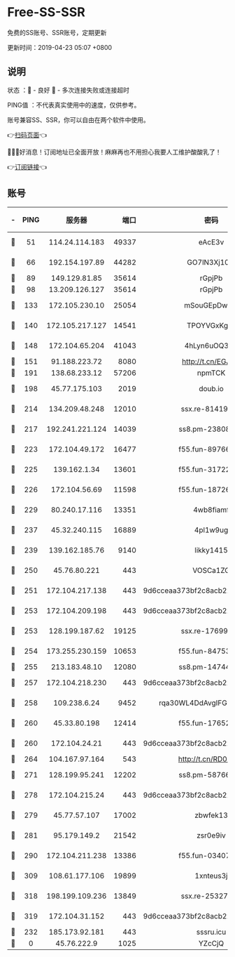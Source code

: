 # Free-SS-SSR

免费的SS账号、SSR账号，定期更新

更新时间：2019-04-23 05:07 +0800

## 说明

状态     ：🙂 - 良好 🙁 - 多次连接失败或连接超时

PING值   ：不代表真实使用中的速度，仅供参考。

账号兼容SS、SSR，你可以自由在两个软件中使用。

👉[扫码页面](https://liesauer.github.io/Free-SS-SSR/)👈

🎉🎉🎉好消息！订阅地址已全面开放！麻麻再也不用担心我要人工维护酸酸乳了！

👉[订阅链接](https://www.liesauer.net/yogurt/subscribe?ACCESS_TOKEN=DAYxR3mMaZAsaqUb)👈

## 账号

|-|PING|服务器|端口|密码|加密方式|区域|
|:----:|:----:|:-----:|-----:|:----:|:----:|:----:|
|🙂|51|114.24.114.183|49337|eAcE3v|chacha20-ietf|TW|
|🙂|66|192.154.197.89|44282|GO7lN3Xj108j|aes-256-cfb|US|
|🙂|89|149.129.81.85|35614|rGpjPb|rc4-md5|HK|
|🙂|98|13.209.126.127|35614|rGpjPb|rc4-md5|KR|
|🙂|133|172.105.230.10|25054|mSouGEpDwrzu|aes-256-cfb|JP|
|🙂|140|172.105.217.127|14541|TPOYVGxKglpi|aes-256-cfb|JP|
|🙂|148|172.104.65.204|41043|4hLyn6uOQ3hU|aes-256-cfb|JP|
|🙂|151|91.188.223.72|8080|http://t.cn/EGJIyrl|rc4-md5|RU|
|🙂|191|138.68.233.12|57206|npmTCK|rc4-md5|US|
|🙂|198|45.77.175.103|2019|doub.io|aes-128-ctr|SG|
|🙂|214|134.209.48.248|12010|ssx.re-81419250|aes-256-cfb|US|
|🙂|217|192.241.221.124|14039|ss8.pm-23808367|aes-256-cfb|US|
|🙂|223|172.104.49.172|16477|f55.fun-89766175|aes-256-cfb|SG|
|🙂|225|139.162.1.34|13601|f55.fun-31722163|aes-256-cfb|SG|
|🙂|226|172.104.56.69|11598|f55.fun-18726440|aes-256-cfb|SG|
|🙂|229|80.240.17.116|13351|4wb8fiamf|aes-256-cfb|DE|
|🙂|237|45.32.240.115|16889|4pl1w9ug|aes-256-cfb|AU|
|🙂|239|139.162.185.76|9140|likky1415|aes-256-cfb|DE|
|🙂|250|45.76.80.221|443|VOSCa1ZG|aes-256-cfb|DE|
|🙂|251|172.104.217.138|443|9d6cceaa373bf2c8acb22e60b6a58be6|aes-256-cfb|US|
|🙂|253|172.104.209.198|443|9d6cceaa373bf2c8acb22e60b6a58be6|aes-256-cfb|US|
|🙂|253|128.199.187.62|19125|ssx.re-17699108|aes-256-cfb|SG|
|🙂|254|173.255.230.159|10653|f55.fun-84753420|aes-256-cfb|US|
|🙂|255|213.183.48.10|12080|ss8.pm-14744177|rc4-md5|RU|
|🙂|257|172.104.218.230|443|9d6cceaa373bf2c8acb22e60b6a58be6|aes-256-cfb|US|
|🙂|258|109.238.6.24|9452|rqa30WL4DdAvgIFG6Fs3znzTa|aes-256-cfb|FR|
|🙂|260|45.33.80.198|12414|f55.fun-17652829|aes-256-cfb|US|
|🙂|260|172.104.24.21|443|9d6cceaa373bf2c8acb22e60b6a58be6|aes-256-cfb|US|
|🙂|264|104.167.97.164|543|http://t.cn/RD0D7sx|rc4-md5|CA|
|🙂|271|128.199.95.241|12202|ss8.pm-58766684|aes-256-cfb|SG|
|🙂|278|172.104.215.24|443|9d6cceaa373bf2c8acb22e60b6a58be6|aes-256-cfb|US|
|🙂|279|45.77.57.107|17002|zbwfek13|aes-256-cfb|GB|
|🙂|281|95.179.149.2|21542|zsr0e9iv|aes-256-cfb|NL|
|🙂|290|172.104.211.238|13386|f55.fun-03407561|aes-256-cfb|US|
|🙂|309|108.61.177.106|19899|1xnteus3j|aes-256-cfb|FR|
|🙂|318|198.199.109.236|13849|ssx.re-25327001|aes-256-cfb|US|
|🙂|319|172.104.31.152|443|9d6cceaa373bf2c8acb22e60b6a58be6|aes-256-cfb|US|
|🙂|232|185.173.92.181|443|sssru.icu|rc4-md5|RU|
|🙁|0|45.76.222.9|1025|YZcCjQ|rc4-md5|JP|
